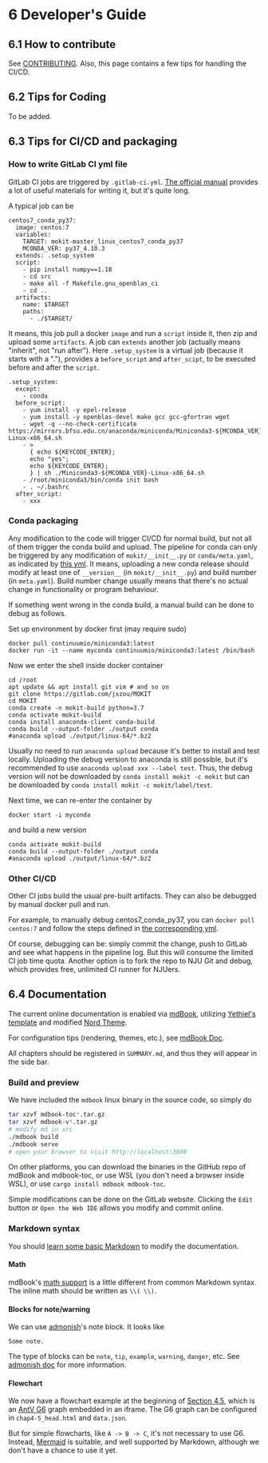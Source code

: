 # 6 Developer's Guide
## 6.1 How to contribute

See [CONTRIBUTING](https://gitlab.com/jxzou/mokit/-/blob/master/CONTRIBUTING.md). Also, this page contains a few tips for handling the CI/CD.

## 6.2 Tips for Coding

To be added.

## 6.3 Tips for CI/CD and packaging

### How to write GitLab CI yml file
GitLab CI jobs are triggered by `.gitlab-ci.yml`.
[The official manual](https://docs.gitlab.com/ee/ci/) provides a lot of useful materials for writing it, but it's quite long. 

A typical job can be
```
centos7_conda_py37:
  image: centos:7
  variables:
    TARGET: mokit-master_linux_centos7_conda_py37
    MCONDA_VER: py37_4.10.3
  extends: .setup_system
  script:
    - pip install numpy==1.18
    - cd src
    - make all -f Makefile.gnu_openblas_ci
    - cd ..
  artifacts:
    name: $TARGET
    paths:
      - ./$TARGET/
```

It means, this job pull a docker `image` and run a `script` inside it, then zip and upload some `artifacts`. A job can `extends` another job (actually means "inherit", not "run after"). Here `.setup_system` is a virtual job (because it starts with a "."), provides a `before_script` and `after_scipt`, to be executed before and after the `script`.
```
.setup_system:
  except:
    - conda
  before_script:
    - yum install -y epel-release
    - yum install -y openblas-devel make gcc gcc-gfortran wget 
    - wget -q --no-check-certificate https://mirrors.bfsu.edu.cn/anaconda/miniconda/Miniconda3-${MCONDA_VER}-Linux-x86_64.sh
    - >
      { echo ${KEYCODE_ENTER};
      echo "yes";
      echo ${KEYCODE_ENTER};
      } | sh ./Miniconda3-${MCONDA_VER}-Linux-x86_64.sh 
    - /root/miniconda3/bin/conda init bash
    - . ~/.bashrc
  after_script:
    - xxx
```

### Conda packaging

Any modification to the code will trigger CI/CD for normal build, but not all of them trigger the conda build and upload. The pipeline for conda can only be triggered by any modification of `mokit/__init__.py` or `conda/meta.yaml`, as indicated by [this yml](
https://gitlab.com/jxzou/mokit/-/blob/master/gitlab-ci/conda.yml#L6-L9). 
It means, uploading a new conda release should modify at least one of `__version__` (in `mokit/__init__.py`) and build number (in `meta.yaml`). Build number change usually means that there's no actual change in functionality or program behaviour.

If something went wrong in the conda build, a manual build can be done to debug as follows.

Set up environment by docker first (may require sudo)
```
docker pull continuumio/miniconda3:latest
docker run -it --name myconda continuumio/miniconda3:latest /bin/bash
```
Now we enter the shell inside docker container
```
cd /root
apt update && apt install git vim # and so on
git clone https://gitlab.com/jxzou/MOKIT
cd MOKIT
conda create -n mokit-build python=3.7
conda activate mokit-build
conda install anaconda-client conda-build
conda build --output-folder ./output conda
#anaconda upload ./output/linux-64/*.bz2
```
Usually no need to run `anaconda upload` because it's better to install and test locally. Uploading the debug version to anaconda is still possible, but it's recommended to use `anaconda upload xxx --label test`. Thus, the debug version will not be downloaded by `conda install mokit -c mokit` but can be downloaded by `conda install mokit -c mokit/label/test`.

Next time, we can re-enter the container by
```
docker start -i myconda
```
and build a new version
```
conda activate mokit-build
conda build --output-folder ./output conda
#anaconda upload ./output/linux-64/*.bz2
```

### Other CI/CD

Other CI jobs build the usual pre-built artifacts. They can also be debugged by manual docker pull and run.

For example, to manually debug centos7_conda_py37, you can `docker pull centos:7` and follow the steps defined in [the corresponding yml](https://gitlab.com/jxzou/mokit/-/blob/master/gitlab-ci/centos7.yml).

Of course, debugging can be: simply commit the change, push to GitLab and see what happens in the pipeline log. But this will consume the limited CI job time quota. Another option is to fork the repo to NJU Git and debug, which provides free, unlimited CI runner for NJUers.

## 6.4 Documentation

The current online documentation is enabled via [mdBook](https://github.com/rust-lang/mdBook), utilizing [Yethiel's template](https://gitlab.com/yethiel/pages-mdbook) and modified [Nord Theme](https://github.com/gbrlsnchs/mdBook-nord-template).

For configuration tips (rendering, themes, etc.), see [mdBook Doc](https://rust-lang.github.io/mdBook/format/configuration/index.html). 

All chapters should be registered in `SUMMARY.md`, and thus they will appear in the side bar.

### Build and preview
We have included the `mdbook` linux binary in the source code, so simply do

```bash
tar xzvf mdbook-toc*.tar.gz
tar xzvf mdbook-v*.tar.gz
# modify md in src
./mdbook build
./mdbook serve
# open your browser to visit http://localhost:3000
```

On other platforms, you can download the binaries in the GitHub repo of mdBook and mdbook-toc, or use WSL (you don't need a browser inside WSL), or use `cargo install mdbook mdbook-toc`.

Simple modifications can be done on the GitLab website. Clicking the `Edit` button or `Open the Web IDE` allows you modify and commit online.

### Markdown syntax

You should [learn some basic Markdown](https://rust-lang.github.io/mdBook/format/markdown.html) to modify the documentation.

#### Math
mdBook's [math support](https://rust-lang.github.io/mdBook/format/mathjax.html) is a little different from common Markdown syntax. 
The inline math should be written as `\\( \\)`.

#### Blocks for note/warning
We can use [admonish](https://github.com/tommilligan/mdbook-admonish)'s note block. It looks like

```admonish note
Some note.
```

The type of blocks can be `note`, `tip`, `example`, `warning`, `danger`, etc. See [admonish doc](https://tommilligan.github.io/mdbook-admonish/overview.html) for more information.

#### Flowchart

We now have a flowchart example at the beginning of [Section 4.5](./chap4-5.md), which is an [AntV G6](https://g6.antv.antgroup.com/manual/introduction) graph embedded in an iframe. The G6 graph can be configured in `chap4-5_head.html` and `data.json`.

But for simple flowcharts, like `A -> B -> C`, it's not necessary to use G6. Instead, [Mermaid](https://mermaid.js.org/syntax/flowchart.html) is suitable, and well supported by Markdown, although we don't have a chance to use it yet.